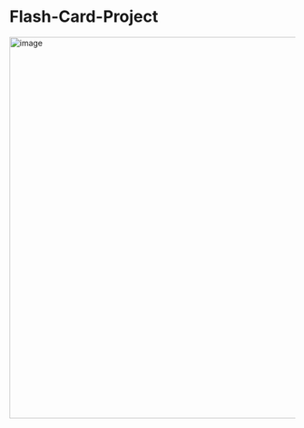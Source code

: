 # Flash-Card-Project
<img width="673" alt="image" src="https://github.com/Rakshith2060/Flash-Card-Project/assets/82567535/09f7ba1b-2ef6-4b2c-89e7-50be3ffd9f9b">
